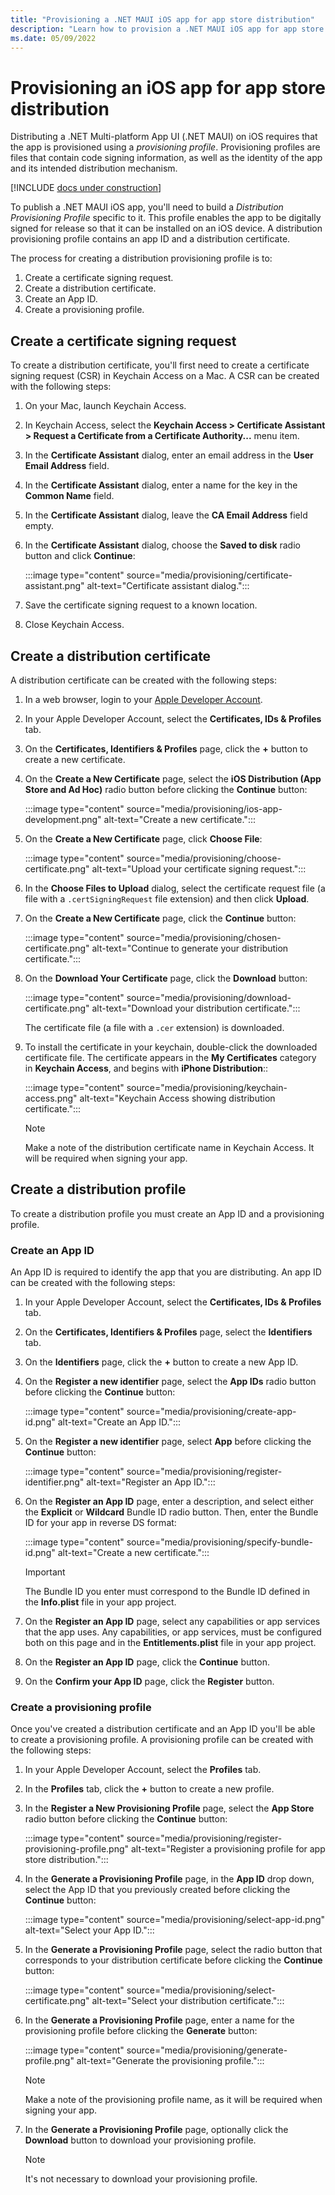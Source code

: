 ```yaml
---
title: "Provisioning a .NET MAUI iOS app for app store distribution"
description: "Learn how to provision a .NET MAUI iOS app for app store distribution."
ms.date: 05/09/2022
---
```


# Provisioning an iOS app for app store distribution

Distributing a .NET Multi-platform App UI (.NET MAUI) on iOS requires that the app is provisioned using a *provisioning profile*. Provisioning profiles are files that contain code signing information, as well as the identity of the app and its intended distribution mechanism.

[!INCLUDE [docs under construction](~/includes/preview-note.md)]

To publish a .NET MAUI iOS app, you'll need to build a *Distribution Provisioning Profile* specific to it. This profile enables the app to be digitally signed for release so that it can be installed on an iOS device. A distribution provisioning profile contains an app ID and a distribution certificate.

The process for creating a distribution provisioning profile is to:

1. Create a certificate signing request.
1. Create a distribution certificate.
1. Create an App ID.
1. Create a provisioning profile.

## Create a certificate signing request

To create a distribution certificate, you'll first need to create a certificate signing request (CSR) in Keychain Access on a Mac. A CSR can be created with the following steps:

1. On your Mac, launch Keychain Access.
1. In Keychain Access, select the **Keychain Access > Certificate Assistant > Request a Certificate from a Certificate Authority...** menu item.
1. In the **Certificate Assistant** dialog, enter an email address in the **User Email Address** field.
1. In the **Certificate Assistant** dialog, enter a name for the key in the **Common Name** field.
1. In the **Certificate Assistant** dialog, leave the **CA Email Address** field empty.
1. In the **Certificate Assistant** dialog, choose the **Saved to disk** radio button and click **Continue**:

    :::image type="content" source="media/provisioning/certificate-assistant.png" alt-text="Certificate assistant dialog.":::

1. Save the certificate signing request to a known location.
1. Close Keychain Access.

## Create a distribution certificate

A distribution certificate can be created with the following steps:

1. In a web browser, login to your [Apple Developer Account](https://developer.apple.com/account/).
1. In your Apple Developer Account, select the **Certificates, IDs & Profiles** tab.
1. On the **Certificates, Identifiers & Profiles** page, click the **+** button to create a new certificate.
1. On the **Create a New Certificate** page, select the **iOS Distribution (App Store and Ad Hoc)** radio button before clicking the **Continue** button:

    :::image type="content" source="media/provisioning/ios-app-development.png" alt-text="Create a new certificate.":::

1. On the **Create a New Certificate** page, click **Choose File**:

    :::image type="content" source="media/provisioning/choose-certificate.png" alt-text="Upload your certificate signing request.":::

1. In the **Choose Files to Upload** dialog, select the certificate request file (a file with a `.certSigningRequest` file extension) and then click **Upload**.
1. On the **Create a New Certificate** page, click the **Continue** button:

    :::image type="content" source="media/provisioning/chosen-certificate.png" alt-text="Continue to generate your distribution certificate.":::

1. On the **Download Your Certificate** page, click the **Download** button:

    :::image type="content" source="media/provisioning/download-certificate.png" alt-text="Download your distribution certificate.":::

    The certificate file (a file with a `.cer` extension) is downloaded.

1. To install the certificate in your keychain, double-click the downloaded certificate file. The certificate appears in the **My Certificates** category in **Keychain Access**, and begins with **iPhone Distribution**::

    :::image type="content" source="media/provisioning/keychain-access.png" alt-text="Keychain Access showing distribution certificate.":::

    > [!NOTE]
    > Make a note of the distribution certificate name in Keychain Access. It will be required when signing your app.

## Create a distribution profile

To create a distribution profile you must create an App ID and a provisioning profile.

### Create an App ID

An App ID is required to identify the app that you are distributing. An app ID can be created with the following steps:

1. In your Apple Developer Account, select the **Certificates, IDs & Profiles** tab.
1. On the **Certificates, Identifiers & Profiles** page, select the **Identifiers** tab.
1. On the **Identifiers** page, click the **+** button to create a new App ID.
1. On the **Register a new identifier** page, select the **App IDs** radio button before clicking the **Continue** button:

    :::image type="content" source="media/provisioning/create-app-id.png" alt-text="Create an App ID.":::

1. On the **Register a new identifier** page, select **App** before clicking the **Continue** button:

    :::image type="content" source="media/provisioning/register-identifier.png" alt-text="Register an App ID.":::

1. On the **Register an App ID** page, enter a description, and select either the **Explicit** or **Wildcard** Bundle ID radio button. Then, enter the Bundle ID for your app in reverse DS format:

    :::image type="content" source="media/provisioning/specify-bundle-id.png" alt-text="Create a new certificate.":::

    > [!IMPORTANT]
    > The Bundle ID you enter must correspond to the Bundle ID defined in the **Info.plist** file in your app project.

1. On the **Register an App ID** page, select any capabilities or app services that the app uses. Any capabilities, or app services, must be configured both on this page and in the **Entitlements.plist** file in your app project.
1. On the **Register an App ID** page, click the **Continue** button.
1. On the **Confirm your App ID** page, click the **Register** button.

### Create a provisioning profile

Once you've created a distribution certificate and an App ID you'll be able to create a provisioning profile. A provisioning profile can be created with the following steps:

1. In your Apple Developer Account, select the **Profiles** tab.
1. In the **Profiles** tab, click the **+** button to create a new profile.
1. In the **Register a New Provisioning Profile** page, select the **App Store** radio button before clicking the **Continue** button:

    :::image type="content" source="media/provisioning/register-provisioning-profile.png" alt-text="Register a provisioning profile for app store distribution.":::

1. In the **Generate a Provisioning Profile** page, in the **App ID** drop down, select the App ID that you previously created before clicking the **Continue** button:

    :::image type="content" source="media/provisioning/select-app-id.png" alt-text="Select your App ID.":::

1. In the **Generate a Provisioning Profile** page, select the radio button that corresponds to your distribution certificate before clicking the **Continue** button:

    :::image type="content" source="media/provisioning/select-certificate.png" alt-text="Select your distribution certificate.":::

1. In the **Generate a Provisioning Profile** page, enter a name for the provisioning profile before clicking the **Generate** button:

    :::image type="content" source="media/provisioning/generate-profile.png" alt-text="Generate the provisioning profile.":::

    > [!NOTE]
    > Make a note of the provisioning profile name, as it will be required when signing your app.

1. In the **Generate a Provisioning Profile** page, optionally click the **Download** button to download your provisioning profile.

    > [!NOTE]
    > It's not necessary to download your provisioning profile.
